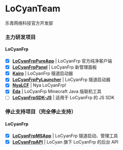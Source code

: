 # LoCyanTeam
乐青网络科技官方开发部

### 主力研发项目

#### LoCyanFrp

- [x] **[LoCyanFrpPureApp](https://github.com/LoCyan-Team/LoCyanFrpPureApp)** | LoCyanFrp 官方纯净客户端
- [x] **[LoCyanFrpPanel](https://github.com/LoCyan-Team/LoCyanFrpPanel)** | LoCyanFrp 新管理面板
- [x] **[Kairo](https://github.com/Shiroiame-Kusu/Kairo)** | LoCyanFrp 隧道启动器
- [x] **[LoCyanFrpPyLauncher](https://github.com/LoCyan-Team/LoCyanFrpPyLauncher)** | LoCyanFrp 隧道启动器
- [x] **[NyaLCF](https://github.com/Muska-Ami/NyaLCF)** | Nya LoCyanFrp!
- [x] **[Eda](https://github.com/LoCyan-Team/Eda)** | LoCyanFrp Minecraft Java 版联机工具
- [ ] **[LoCyanFrpSDK-JS](https://github.com/LoCyan-Team/LoCyanFrpSDK-JS)** | 适用于 LoCyanFrp 的 JS SDK

<!--
### 停止更新项目（但包含 Bug 修复）

#### LoCyanFrp
-->

### 停止支持项目（完全停止支持）

#### LoCyanFrp

- [x] **[LoCyanFrpMSApp](https://github.com/LoCyan-Team/LoCyanFrpMSApp)** | LoCyanFrp 隧道启动、管理工具
- [x] **[LoCyanFrpAPI](https://github.com/LoCyan-Team/LoCyanFrpAPI)** | LoCyan 旗下 LoCyanFrp 的后台 API

